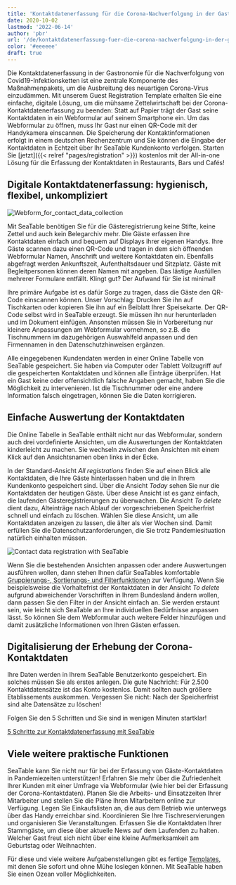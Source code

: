 ```yaml
---
title: 'Kontaktdatenerfassung für die Corona-Nachverfolgung in der Gastronomie'
date: 2020-10-02
lastmod: '2022-06-14'
author: 'pbr'
url: '/de/kontaktdatenerfassung-fuer-die-corona-nachverfolgung-in-der-gastronomie'
color: '#eeeeee'
draft: true
---
```


Die Kontaktdatenerfassung in der Gastronomie für die Nachverfolgung von Covid19-Infektionsketten ist eine zentrale Komponente des Maßnahmenpakets, um die Ausbreitung des neuartigen Corona-Virus einzudämmen. Mit unserem Guest Registration Template erhalten Sie eine einfache, digitale Lösung, um die mühsame Zettelwirtschaft bei der Corona-Kontaktdatenerfassung zu beenden: Statt auf Papier trägt der Gast seine Kontaktdaten in ein Webformular auf seinem Smartphone ein. Um das Webformular zu öffnen, muss Ihr Gast nur einen QR-Code mit der Handykamera einscannen. Die Speicherung der Kontaktinformationen erfolgt in einem deutschen Rechenzentrum und Sie können die Eingabe der Kontaktdaten in Echtzeit über Ihr SeaTable Kundenkonto verfolgen. Starten Sie [jetzt]({{< relref "pages/registration" >}}) kostenlos mit der All-in-one Lösung für die Erfassung der Kontaktdaten in Restaurants, Bars und Cafés!

## Digitale Kontaktdatenerfassung: hygienisch, flexibel, unkompliziert

![Webform_for_contact_data_collection](https://seatable.io/wp-content/uploads/2020/09/iphone_corona_app.png)

Mit SeaTable benötigen Sie für die Gästeregistrierung keine Stifte, keine Zettel und auch kein Belegarchiv mehr. Die Gäste erfassen ihre Kontaktdaten einfach und bequem auf Displays ihrer eigenen Handys. Ihre Gäste scannen dazu einen QR-Code und tragen in dem sich öffnenden Webformular Namen, Anschrift und weitere Kontaktdaten ein. Ebenfalls abgefragt werden Ankunftszeit, Aufenthaltsdauer und Sitzplatz. Gäste mit Begleitpersonen können deren Namen mit angeben. Das lästige Ausfüllen mehrerer Formulare entfällt. Klingt gut? Der Aufwand für Sie ist minimal!

Ihre primäre Aufgabe ist es dafür Sorge zu tragen, dass die Gäste den QR-Code einscannen können. Unser Vorschlag: Drucken Sie ihn auf Tischkarten oder kopieren Sie ihn auf ein Beiblatt Ihrer Speisekarte. Der QR-Code selbst wird in SeaTable erzeugt. Sie müssen ihn nur herunterladen und im Dokument einfügen. Ansonsten müssen Sie in Vorbereitung nur kleinere Anpassungen am Webformular vornehmen, so z.B. die Tischnummern im dazugehörigen Auswahlfeld anpassen und den Firmennamen in den Datenschutzhinweisen ergänzen.

Alle eingegebenen Kundendaten werden in einer Online Tabelle von SeaTable gespeichert. Sie haben via Computer oder Tablett Vollzugriff auf die gespeicherten Kontaktdaten und können alle Einträge überprüfen. Hat ein Gast keine oder offensichtlich falsche Angaben gemacht, haben Sie die Möglichkeit zu intervenieren. Ist die Tischnummer oder eine andere Information falsch eingetragen, können Sie die Daten korrigieren.

## Einfache Auswertung der Kontaktdaten

Die Online Tabelle in SeaTable enthält nicht nur das Webformular, sondern auch drei vordefinierte Ansichten, um die Auswertungen der Kontaktdaten kinderleicht zu machen. Sie wechseln zwischen den Ansichten mit einem Klick auf den Ansichtsnamen oben links in der Ecke.

In der Standard-Ansicht _All registrations_ finden Sie auf einen Blick alle Kontaktdaten, die Ihre Gäste hinterlassen haben und die in Ihrem Kundenkonto gespeichert sind. Über die Ansicht _Today_ sehen Sie nur die Kontaktdaten der heutigen Gäste. Über diese Ansicht ist es ganz einfach, die laufenden Gästeregistrierungen zu überwachen. Die Ansicht _To delete_ dient dazu, Alteinträge nach Ablauf der vorgeschriebenen Speicherfrist schnell und einfach zu löschen. Wählen Sie diese Ansicht, um alle Kontaktdaten anzeigen zu lassen, die älter als vier Wochen sind. Damit erfüllen Sie die Datenschutzanforderungen, die Sie trotz Pandemiesituation natürlich einhalten müssen.

![Contact data registration with SeaTable](https://seatable.de/wp-content/uploads/2020/09/SeaTable_for_contact_data_registration_corona_restaurant.png)

Wenn Sie die bestehenden Ansichten anpassen oder andere Auswertungen ausführen wollen, dann stehen Ihnen dafür SeaTables komfortable [Gruppierungs-, Sortierungs- und Filterfunktionen](https://seatable.io/docs/handbuch/datenmanagement/gruppierung-sortierung-filter/) zur Verfügung. Wenn Sie beispielsweise die Vorhaltefrist der Kontaktdaten in der Ansicht _To delete_ aufgrund abweichender Vorschriften in Ihrem Bundesland ändern wollen, dann passen Sie den Filter in der Ansicht einfach an. Sie werden erstaunt sein, wie leicht sich SeaTable an Ihre individuellen Bedürfnisse anpassen lässt. So können Sie dem Webformular auch weitere Felder hinzufügen und damit zusätzliche Informationen von Ihren Gästen erfassen.

## Digitalisierung der Erhebung der Corona-Kontaktdaten

Ihre Daten werden in Ihrem SeaTable Benutzerkonto gespeichert. Ein solches müssen Sie als erstes anlegen. Die gute Nachricht: Für 2.500 Kontaktdatensätze ist das Konto kostenlos. Damit sollten auch größere Etablissements auskommen. Vergessen Sie nicht: Nach der Speicherfrist sind alte Datensätze zu löschen!

Folgen Sie den 5 Schritten und Sie sind in wenigen Minuten startklar!

[5 Schritte zur Kontaktdatenerfassung mit SeaTable](https://seatable.io/corona-gaesteregistrierung/#tab-id-1-active)

## Viele weitere praktische Funktionen

SeaTable kann Sie nicht nur für bei der Erfassung von Gäste-Kontaktdaten in Pandemiezeiten unterstützen! Erfahren Sie mehr über die Zufriedenheit Ihrer Kunden mit einer Umfrage via Webformular (wie hier bei der Erfassung der Corona-Kontaktdaten). Planen Sie die Arbeits- und Einsatzzeiten Ihrer Mitarbeiter und stellen Sie die Pläne Ihren Mitarbeitern online zur Verfügung. Legen Sie Einkaufslisten an, die aus dem Betrieb wie unterwegs über das Handy erreichbar sind. Koordinieren Sie Ihre Tischreservierungen und organisieren Sie Veranstaltungen. Erfassen Sie die Kontaktdaten Ihrer Stammgäste, um diese über aktuelle News auf dem Laufenden zu halten. Welcher Gast freut sich nicht über eine kleine Aufmerksamkeit am Geburtstag oder Weihnachten.

Für diese und viele weitere Aufgabenstellungen gibt es fertige [Templates](https://seatable.io/docs/templates/), mit denen Sie sofort und ohne Mühe loslegen können. Mit SeaTable haben Sie einen Ozean voller Möglichkeiten.
